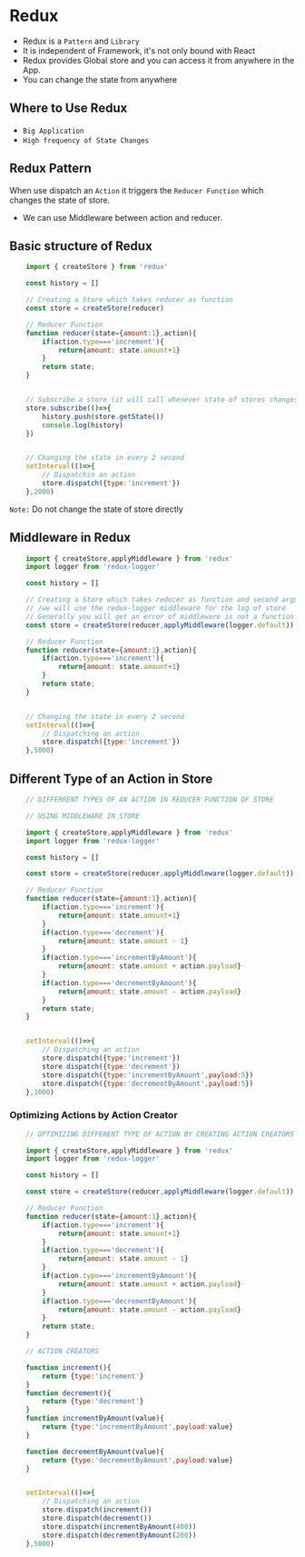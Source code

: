 # Redux

* Redux is a `Pattern` and `Library`
* It is independent of Framework, it's not only bound with React
* Redux provides Global store and you can access it from anywhere in the App.
* You can change the state from anywhere

## Where to Use Redux

* `Big Application`
* `High frequency of State Changes`

## Redux Pattern

When use dispatch an `Action` it triggers the `Reducer Function` which changes the state of store.

* We can use Middleware between action and reducer.

## Basic structure of Redux

```js
    import { createStore } from 'redux'

    const history = []

    // Creating a Store which takes reducer as function
    const store = createStore(reducer)

    // Reducer Function
    function reducer(state={amount:1},action){
        if(action.type==='increment'){
            return{amount: state.amount+1}
        }
        return state;
    }


    // Subscribe a store (it will call whenever state of stores changes)
    store.subscribe(()=>{
        history.push(store.getState())
        console.log(history)
    })


    // Changing the state in every 2 second
    setInterval(()=>{
        // Dispatchin an action
        store.dispatch({type:'increment'})
    },2000)
```

`Note:` Do not change the state of store directly

## Middleware in Redux

```js
    import { createStore,applyMiddleware } from 'redux'
    import logger from 'redux-logger'

    const history = []

    // Creating a Store which takes reducer as function and second argument as middleware which will take an argument of middleware
    // /we will use the redux-logger middleware for the log of store
    // Generally you will get an error of middleware is not a function so write default after middleware
    const store = createStore(reducer,applyMiddleware(logger.default))

    // Reducer Function
    function reducer(state={amount:1},action){
        if(action.type==='increment'){
            return{amount: state.amount+1}
        }
        return state;
    }


    // Changing the state in every 2 second
    setInterval(()=>{
        // Dispatching an action
        store.dispatch({type:'increment'})
    },5000)
```

## Different Type of an Action in Store

```js
    // DIFFERRENT TYPES OF AN ACTION IN REDUCER FUNCTION OF STORE

    // USING MIDDLEWARE IN STORE

    import { createStore,applyMiddleware } from 'redux'
    import logger from 'redux-logger'

    const history = []

    const store = createStore(reducer,applyMiddleware(logger.default))

    // Reducer Function
    function reducer(state={amount:1},action){
        if(action.type==='increment'){
            return{amount: state.amount+1}
        }
        if(action.type==='decrement'){
            return{amount: state.amount - 1}
        }
        if(action.type==='incrementByAmount'){
            return{amount: state.amount + action.payload}
        }
        if(action.type==='decrementByAmount'){
            return{amount: state.amount - action.payload}
        }
        return state;
    }


    setInterval(()=>{
        // Dispatching an action
        store.dispatch({type:'increment'})
        store.dispatch({type:'decrement'})
        store.dispatch({type:'incrementByAmount',payload:5})
        store.dispatch({type:'decrementByAmount',payload:5})
    },1000)
```

### Optimizing Actions by Action Creator

```js
    // OPTIMIZING DIFFERENT TYPE OF ACTION BY CREATING ACTION CREATORS

    import { createStore,applyMiddleware } from 'redux'
    import logger from 'redux-logger'

    const history = []

    const store = createStore(reducer,applyMiddleware(logger.default))

    // Reducer Function
    function reducer(state={amount:1},action){
        if(action.type==='increment'){
            return{amount: state.amount+1}
        }
        if(action.type==='decrement'){
            return{amount: state.amount - 1}
        }
        if(action.type==='incrementByAmount'){
            return{amount: state.amount + action.payload}
        }
        if(action.type==='decrementByAmount'){
            return{amount: state.amount - action.payload}
        }
        return state;
    }

    // ACTION CREATORS

    function increment(){
        return {type:'increment'}
    }
    function decrement(){
        return {type:'decrement'}
    }
    function incrementByAmount(value){
        return {type:'incrementByAmount',payload:value}
    }

    function decrementByAmount(value){
        return {type:'decrementByAmount',payload:value}
    }


    setInterval(()=>{
        // Dispatching an action
        store.dispatch(increment())
        store.dispatch(decrement())
        store.dispatch(incrementByAmount(400))
        store.dispatch(decrementByAmount(200))
    },5000)
```
